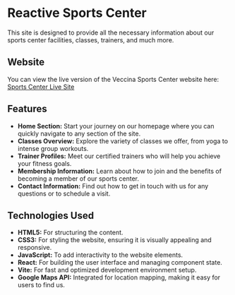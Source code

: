 # Reactive Sports Center

This site is designed to provide all the necessary information about our sports center facilities, classes, trainers, and much more.

## Website

You can view the live version of the Veccina Sports Center website here: [Sports Center Live Site](https://reactive-sport-center.vercel.app/)

## Features

- **Home Section:** Start your journey on our homepage where you can quickly navigate to any section of the site.
- **Classes Overview:** Explore the variety of classes we offer, from yoga to intense group workouts.
- **Trainer Profiles:** Meet our certified trainers who will help you achieve your fitness goals.
- **Membership Information:** Learn about how to join and the benefits of becoming a member of our sports center.
- **Contact Information:** Find out how to get in touch with us for any questions or to schedule a visit.

## Technologies Used

- **HTML5:** For structuring the content.
- **CSS3:** For styling the website, ensuring it is visually appealing and responsive.
- **JavaScript:** To add interactivity to the website elements.
- **React:** For building the user interface and managing component state.
- **Vite:** For fast and optimized development environment setup.
- **Google Maps API:** Integrated for location mapping, making it easy for users to find us.
